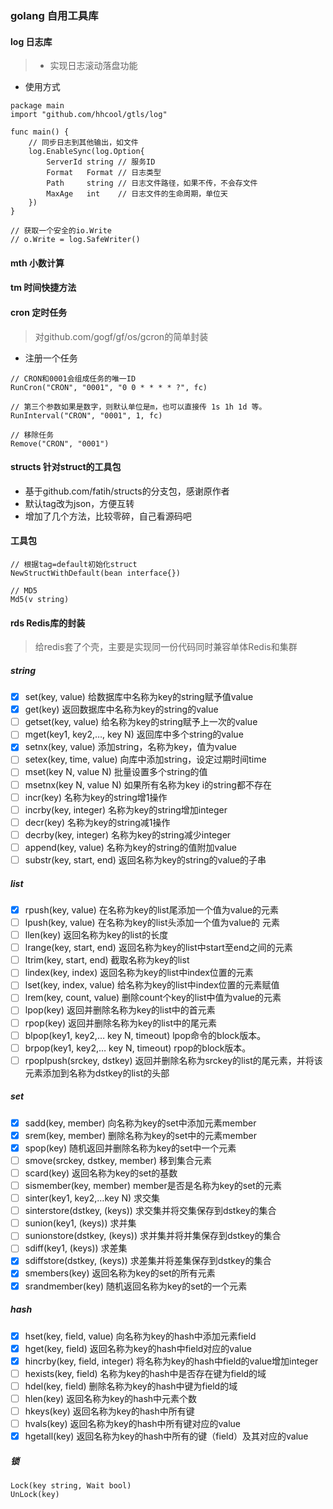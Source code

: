 ### golang 自用工具库

#### log 日志库 
> - 实现日志滚动落盘功能

- 使用方式
```
package main
import "github.com/hhcool/gtls/log"

func main() {
    // 同步日志到其他输出，如文件
    log.EnableSync(log.Option{
        ServerId string // 服务ID
        Format   Format // 日志类型
        Path     string // 日志文件路径，如果不传，不会存文件
        MaxAge   int    // 日志文件的生命周期，单位天
    })
}

// 获取一个安全的io.Write
// o.Write = log.SafeWriter()
```


#### mth 小数计算

#### tm 时间快捷方法

#### cron 定时任务
> 对github.com/gogf/gf/os/gcron的简单封装

- 注册一个任务
``` 
// CRON和0001会组成任务的唯一ID
RunCron("CRON", "0001", "0 0 * * * * ?", fc)

// 第三个参数如果是数字，则默认单位是m，也可以直接传 1s 1h 1d 等。
RunInterval("CRON", "0001", 1, fc)

// 移除任务
Remove("CRON", "0001")
```



#### structs 针对struct的工具包
- 基于github.com/fatih/structs的分支包，感谢原作者
- 默认tag改为json，方便互转
- 增加了几个方法，比较零碎，自己看源码吧

#### 工具包
``` 
// 根据tag=default初始化struct
NewStructWithDefault(bean interface{})

// MD5
Md5(v string)
```


#### rds Redis库的封装
> 给redis套了个壳，主要是实现同一份代码同时兼容单体Redis和集群

##### string
- [x] set(key, value)             给数据库中名称为key的string赋予值value
- [x] get(key)                    返回数据库中名称为key的string的value
- [ ] getset(key, value)          给名称为key的string赋予上一次的value
- [ ] mget(key1, key2,…, key N)   返回库中多个string的value
- [x] setnx(key, value)           添加string，名称为key，值为value
- [ ] setex(key, time, value)     向库中添加string，设定过期时间time
- [ ] mset(key N, value N)        批量设置多个string的值
- [ ] msetnx(key N, value N)      如果所有名称为key i的string都不存在
- [ ] incr(key)                   名称为key的string增1操作
- [ ] incrby(key, integer)        名称为key的string增加integer
- [ ] decr(key)                   名称为key的string减1操作
- [ ] decrby(key, integer)        名称为key的string减少integer
- [ ] append(key, value)          名称为key的string的值附加value
- [ ] substr(key, start, end)     返回名称为key的string的value的子串

##### list
- [x] rpush(key, value)           在名称为key的list尾添加一个值为value的元素
- [ ] lpush(key, value)           在名称为key的list头添加一个值为value的 元素
- [ ] llen(key)                   返回名称为key的list的长度
- [ ] lrange(key, start, end)     返回名称为key的list中start至end之间的元素
- [ ] ltrim(key, start, end)      截取名称为key的list
- [ ] lindex(key, index)          返回名称为key的list中index位置的元素
- [ ] lset(key, index, value)     给名称为key的list中index位置的元素赋值
- [ ] lrem(key, count, value)     删除count个key的list中值为value的元素
- [ ] lpop(key)                   返回并删除名称为key的list中的首元素
- [ ] rpop(key)                   返回并删除名称为key的list中的尾元素
- [ ] blpop(key1, key2,… key N, timeout)  lpop命令的block版本。
- [ ] brpop(key1, key2,… key N, timeout)  rpop的block版本。
- [ ] rpoplpush(srckey, dstkey)           返回并删除名称为srckey的list的尾元素，并将该元素添加到名称为dstkey的list的头部

##### set
- [x] sadd(key, member)               向名称为key的set中添加元素member
- [x] srem(key, member)               删除名称为key的set中的元素member
- [x] spop(key)                       随机返回并删除名称为key的set中一个元素
- [ ] smove(srckey, dstkey, member)   移到集合元素
- [ ] scard(key)                      返回名称为key的set的基数
- [ ] sismember(key, member)          member是否是名称为key的set的元素
- [ ] sinter(key1, key2,…key N)       求交集
- [ ] sinterstore(dstkey, (keys))     求交集并将交集保存到dstkey的集合
- [ ] sunion(key1, (keys))            求并集
- [ ] sunionstore(dstkey, (keys))     求并集并将并集保存到dstkey的集合
- [ ] sdiff(key1, (keys))             求差集
- [x] sdiffstore(dstkey, (keys))      求差集并将差集保存到dstkey的集合
- [x] smembers(key)                   返回名称为key的set的所有元素
- [x] srandmember(key)                随机返回名称为key的set的一个元素

##### hash
- [x] hset(key, field, value)      向名称为key的hash中添加元素field
- [x] hget(key, field)             返回名称为key的hash中field对应的value
- [x] hincrby(key, field, integer) 将名称为key的hash中field的value增加integer
- [ ] hexists(key, field)          名称为key的hash中是否存在键为field的域
- [ ] hdel(key, field)             删除名称为key的hash中键为field的域
- [ ] hlen(key)                    返回名称为key的hash中元素个数
- [ ] hkeys(key)                   返回名称为key的hash中所有键
- [ ] hvals(key)                   返回名称为key的hash中所有键对应的value
- [x] hgetall(key)                 返回名称为key的hash中所有的键（field）及其对应的value

##### 锁
```
Lock(key string, Wait bool)
UnLock(key)
```
